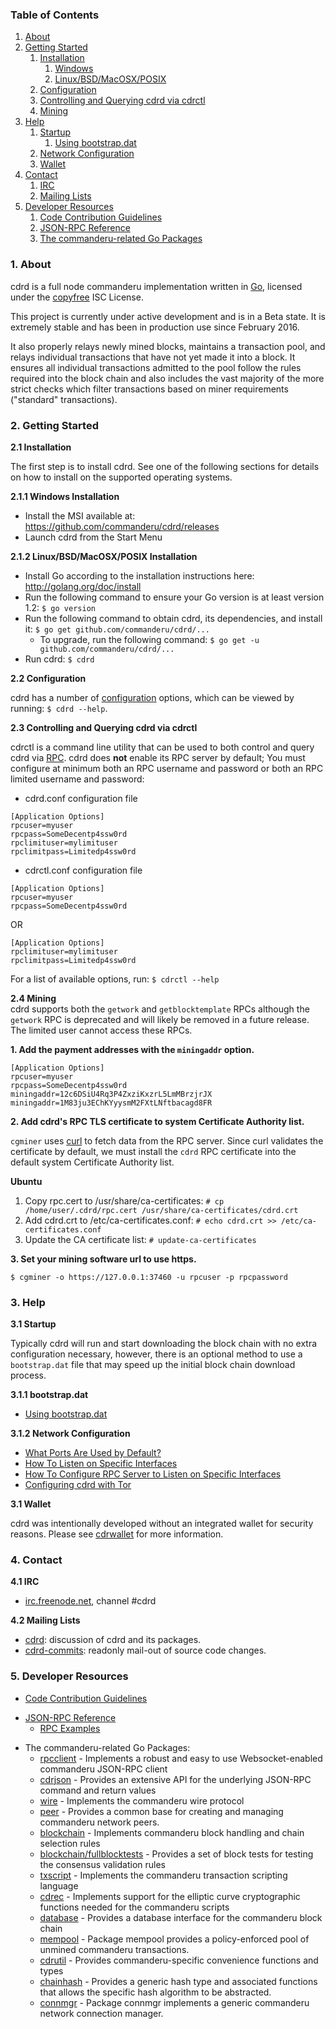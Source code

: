 ### Table of Contents
1. [About](#About)
2. [Getting Started](#GettingStarted)
    1. [Installation](#Installation)
        1. [Windows](#WindowsInstallation)
        2. [Linux/BSD/MacOSX/POSIX](#PosixInstallation)
    2. [Configuration](#Configuration)
    3. [Controlling and Querying cdrd via cdrctl](#cdrctlConfig)
    4. [Mining](#Mining)
3. [Help](#Help)
    1. [Startup](#Startup)
        1. [Using bootstrap.dat](#BootstrapDat)
    2. [Network Configuration](#NetworkConfig)
    3. [Wallet](#Wallet)
4. [Contact](#Contact)
    1. [IRC](#ContactIRC)
    2. [Mailing Lists](#MailingLists)
5. [Developer Resources](#DeveloperResources)
    1. [Code Contribution Guidelines](#ContributionGuidelines)
    2. [JSON-RPC Reference](#JSONRPCReference)
    3. [The commanderu-related Go Packages](#GoPackages)

<a name="About" />

### 1. About
cdrd is a full node commanderu implementation written in [Go](http://golang.org),
licensed under the [copyfree](http://www.copyfree.org) ISC License.

This project is currently under active development and is in a Beta state. It is
extremely stable and has been in production use since February 2016.

It also properly relays newly mined blocks, maintains a transaction pool, and
relays individual transactions that have not yet made it into a block. It
ensures all individual transactions admitted to the pool follow the rules
required into the block chain and also includes the vast majority of the more
strict checks which filter transactions based on miner requirements ("standard"
transactions).

<a name="GettingStarted" />

### 2. Getting Started

<a name="Installation" />

**2.1 Installation**<br />

The first step is to install cdrd.  See one of the following sections for
details on how to install on the supported operating systems.

<a name="WindowsInstallation" />

**2.1.1 Windows Installation**<br />

* Install the MSI available at: https://github.com/commanderu/cdrd/releases
* Launch cdrd from the Start Menu

<a name="PosixInstallation" />

**2.1.2 Linux/BSD/MacOSX/POSIX Installation**<br />

* Install Go according to the installation instructions here: http://golang.org/doc/install
* Run the following command to ensure your Go version is at least version 1.2: `$ go version`
* Run the following command to obtain cdrd, its dependencies, and install it: `$ go get github.com/commanderu/cdrd/...`<br />
  * To upgrade, run the following command: `$ go get -u github.com/commanderu/cdrd/...`
* Run cdrd: `$ cdrd`

<a name="Configuration" />

**2.2 Configuration**<br />

cdrd has a number of [configuration](http://godoc.org/github.com/commanderu/cdrd)
options, which can be viewed by running: `$ cdrd --help`.

<a name="cdrctlConfig" />

**2.3 Controlling and Querying cdrd via cdrctl**<br />

cdrctl is a command line utility that can be used to both control and query cdrd
via [RPC](http://www.wikipedia.org/wiki/Remote_procedure_call).  cdrd does
**not** enable its RPC server by default;  You must configure at minimum both an
RPC username and password or both an RPC limited username and password:

* cdrd.conf configuration file
```
[Application Options]
rpcuser=myuser
rpcpass=SomeDecentp4ssw0rd
rpclimituser=mylimituser
rpclimitpass=Limitedp4ssw0rd
```
* cdrctl.conf configuration file
```
[Application Options]
rpcuser=myuser
rpcpass=SomeDecentp4ssw0rd
```
OR
```
[Application Options]
rpclimituser=mylimituser
rpclimitpass=Limitedp4ssw0rd
```
For a list of available options, run: `$ cdrctl --help`

<a name="Mining" />

**2.4 Mining**<br />
cdrd supports both the `getwork` and `getblocktemplate` RPCs although the
`getwork` RPC is deprecated and will likely be removed in a future release.
The limited user cannot access these RPCs.<br />

**1. Add the payment addresses with the `miningaddr` option.**<br />

```
[Application Options]
rpcuser=myuser
rpcpass=SomeDecentp4ssw0rd
miningaddr=12c6DSiU4Rq3P4ZxziKxzrL5LmMBrzjrJX
miningaddr=1M83ju3EChKYyysmM2FXtLNftbacagd8FR
```

**2. Add cdrd's RPC TLS certificate to system Certificate Authority list.**<br />

`cgminer` uses [curl](http://curl.haxx.se/) to fetch data from the RPC server.
Since curl validates the certificate by default, we must install the `cdrd` RPC
certificate into the default system Certificate Authority list.

**Ubuntu**<br />

1. Copy rpc.cert to /usr/share/ca-certificates: `# cp /home/user/.cdrd/rpc.cert /usr/share/ca-certificates/cdrd.crt`<br />
2. Add cdrd.crt to /etc/ca-certificates.conf: `# echo cdrd.crt >> /etc/ca-certificates.conf`<br />
3. Update the CA certificate list: `# update-ca-certificates`<br />

**3. Set your mining software url to use https.**<br />

`$ cgminer -o https://127.0.0.1:37460 -u rpcuser -p rpcpassword`

<a name="Help" />

### 3. Help

<a name="Startup" />

**3.1 Startup**<br />

Typically cdrd will run and start downloading the block chain with no extra
configuration necessary, however, there is an optional method to use a
`bootstrap.dat` file that may speed up the initial block chain download process.

<a name="BootstrapDat" />

**3.1.1 bootstrap.dat**<br />
* [Using bootstrap.dat](https://github.com/commanderu/cdrd/tree/master/docs/using_bootstrap_dat.md)

<a name="NetworkConfig" />

**3.1.2 Network Configuration**<br />
* [What Ports Are Used by Default?](https://github.com/commanderu/cdrd/tree/master/docs/default_ports.md)
* [How To Listen on Specific Interfaces](https://github.com/commanderu/cdrd/tree/master/docs/configure_peer_server_listen_interfaces.md)
* [How To Configure RPC Server to Listen on Specific Interfaces](https://github.com/commanderu/cdrd/tree/master/docs/configure_rpc_server_listen_interfaces.md)
* [Configuring cdrd with Tor](https://github.com/commanderu/cdrd/tree/master/docs/configuring_tor.md)

<a name="Wallet" />

**3.1 Wallet**<br />

cdrd was intentionally developed without an integrated wallet for security
reasons.  Please see [cdrwallet](https://github.com/commanderu/cdrwallet) for more
information.

<a name="Contact" />

### 4. Contact

<a name="ContactIRC" />

**4.1 IRC**<br />
* [irc.freenode.net](irc://irc.freenode.net), channel #cdrd

<a name="MailingLists" />

**4.2 Mailing Lists**<br />
* <a href="mailto:cdrd+subscribe@opensource.conformal.com">cdrd</a>: discussion
  of cdrd and its packages.
* <a href="mailto:cdrd-commits+subscribe@opensource.conformal.com">cdrd-commits</a>:
  readonly mail-out of source code changes.

<a name="DeveloperResources" />

### 5. Developer Resources

<a name="ContributionGuidelines" />

* [Code Contribution Guidelines](https://github.com/commanderu/cdrd/tree/master/docs/code_contribution_guidelines.md)
<a name="JSONRPCReference" />

* [JSON-RPC Reference](https://github.com/commanderu/cdrd/tree/master/docs/json_rpc_api.md)
    * [RPC Examples](https://github.com/commanderu/cdrd/tree/master/docs/json_rpc_api.md#ExampleCode)
<a name="GoPackages" />

* The commanderu-related Go Packages:
  * [rpcclient](https://github.com/commanderu/cdrd/tree/master/rpcclient) - Implements a
    robust and easy to use Websocket-enabled commanderu JSON-RPC client
  * [cdrjson](https://github.com/commanderu/cdrd/tree/master/cdrjson) - Provides an extensive API
    for the underlying JSON-RPC command and return values
  * [wire](https://github.com/commanderu/cdrd/tree/master/wire) - Implements the
    commanderu wire protocol
  * [peer](https://github.com/commanderu/cdrd/tree/master/peer) -
    Provides a common base for creating and managing commanderu network peers.
  * [blockchain](https://github.com/commanderu/cdrd/tree/master/blockchain) -
    Implements commanderu block handling and chain selection rules
  * [blockchain/fullblocktests](https://github.com/commanderu/cdrd/tree/master/blockchain/fullblocktests) -
    Provides a set of block tests for testing the consensus validation rules
  * [txscript](https://github.com/commanderu/cdrd/tree/master/txscript) -
    Implements the commanderu transaction scripting language
  * [cdrec](https://github.com/commanderu/cdrd/tree/master/cdrec) - Implements
    support for the elliptic curve cryptographic functions needed for the
    commanderu scripts
  * [database](https://github.com/commanderu/cdrd/tree/master/database) -
    Provides a database interface for the commanderu block chain
  * [mempool](https://github.com/commanderu/cdrd/tree/master/mempool) -
    Package mempool provides a policy-enforced pool of unmined commanderu
    transactions.
  * [cdrutil](https://github.com/commanderu/cdrd/tree/master/cdrutil) - Provides
    commanderu-specific convenience functions and types
  * [chainhash](https://github.com/commanderu/cdrd/tree/master/chaincfg/chainhash) -
    Provides a generic hash type and associated functions that allows the
    specific hash algorithm to be abstracted.
  * [connmgr](https://github.com/commanderu/cdrd/tree/master/connmgr) -
    Package connmgr implements a generic commanderu network connection manager.
